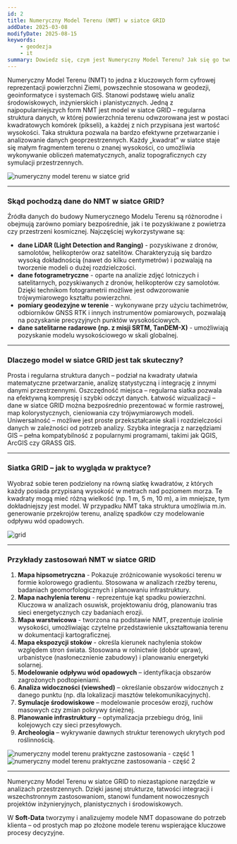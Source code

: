 ```yaml
---
id: 2
title: Numeryczny Model Terenu (NMT) w siatce GRID
addDate: 2025-03-08
modifyDate: 2025-08-15
keywords:
    - geodezja
    - it
summary: Dowiedz się, czym jest Numeryczny Model Terenu? Jak się go tworzy? Jakie są jego zastosowania?
---
```

Numeryczny Model Terenu (NMT) to jedna z kluczowych form cyfrowej reprezentacji powierzchni Ziemi, powszechnie stosowana w geodezji, geoinformatyce i systemach GIS. Stanowi podstawę wielu analiz środowiskowych, inżynierskich i planistycznych.
Jedną z najpopularniejszych form NMT jest model w siatce GRID – regularna struktura danych, w której powierzchnia terenu odwzorowana jest w postaci kwadratowych komórek (pikseli), a każdej z nich przypisana jest wartość wysokości.
Taka struktura pozwala na bardzo efektywne przetwarzanie i analizowanie danych geoprzestrzennych. Każdy „kwadrat” w siatce staje się małym fragmentem terenu o znanej wysokości, co umożliwia wykonywanie obliczeń matematycznych, analiz topograficznych czy symulacji przestrzennych.

![numeryczny model terenu w siatce grid](/images/blog/images/2/nmt.jpg)
________________________________________
### Skąd pochodzą dane do NMT w siatce GRID?
Źródła danych do budowy Numerycznego Modelu Terenu są różnorodne i obejmują zarówno pomiary bezpośrednie, jak i te pozyskiwane z powietrza czy przestrzeni kosmicznej. Najczęściej wykorzystywane są:
- **dane LiDAR (Light Detection and Ranging)** - pozyskiwane z dronów, samolotów, helikopterów oraz satelitów. Charakteryzują się bardzo wysoką dokładnością (nawet do kilku centymetrów) i pozwalają na tworzenie modeli o dużej rozdzielczości.
- **dane fotogrametryczne** - oparte na analizie zdjęć lotniczych i satelitarnych, pozyskiwanych z dronów, helikopterów czy samolotów. Dzięki technikom fotogrametrii możliwe jest odwzorowanie trójwymiarowego kształtu powierzchni.
- **pomiary geodezyjne w terenie** - wykonywane przy użyciu tachimetrów, odbiorników GNSS RTK i innych instrumentów pomiarowych, pozwalają na pozyskanie precyzyjnych punktów wysokościowych.
- **dane satelitarne radarowe (np. z misji SRTM, TanDEM-X)** - umożliwiają pozyskanie modelu wysokościowego w skali globalnej.
________________________________________
### Dlaczego model w siatce GRID jest tak skuteczny?
Prosta i regularna struktura danych – podział na kwadraty ułatwia matematyczne przetwarzanie, analizę statystyczną i integrację z innymi danymi przestrzennymi.
Oszczędność miejsca – regularna siatka pozwala na efektywną kompresję i szybki odczyt danych. Łatwość wizualizacji – dane w siatce GRID można bezpośrednio prezentować w formie rastrowej, map kolorystycznych, cieniowania czy trójwymiarowych modeli.
Uniwersalność – możliwe jest proste przekształcanie skali i rozdzielczości danych w zależności od potrzeb analizy.
Szybka integracja z narzędziami GIS – pełna kompatybilność z popularnymi programami, takimi jak QGIS, ArcGIS czy GRASS GIS.
________________________________________
### Siatka GRID – jak to wygląda w praktyce?
Wyobraź sobie teren podzielony na równą siatkę kwadratów, z których każdy posiada przypisaną wysokość w metrach nad poziomem morza. Te kwadraty mogą mieć różną wielkość (np. 1 m, 5 m, 10 m), a im mniejsze, tym dokładniejszy jest model.
W przypadku NMT taka struktura umożliwia m.in. generowanie przekrojów terenu, analizę spadków czy modelowanie odpływu wód opadowych.

![grid](/images/blog/images/2/grid.jpg)

________________________________________
### Przykłady zastosowań NMT w siatce GRID
1.	**Mapa hipsometryczna** - Pokazuje zróżnicowanie wysokości terenu w formie kolorowego gradientu. Stosowana w analizach rzeźby terenu, badaniach geomorfologicznych i planowaniu infrastruktury.
2.	**Mapa nachylenia terenu** - reprezentuje kąt spadku powierzchni. Kluczowa w analizach osuwisk, projektowaniu dróg, planowaniu tras sieci energetycznych czy badaniach erozji.
3.	**Mapa warstwicowa** - tworzona na podstawie NMT, prezentuje izolinie wysokości, umożliwiając czytelne przedstawienie ukształtowania terenu w dokumentacji kartograficznej.
4.	**Mapa ekspozycji stoków** - określa kierunek nachylenia stoków względem stron świata. Stosowana w rolnictwie (dobór upraw), urbanistyce (nasłonecznienie zabudowy) i planowaniu energetyki solarnej.
5.	**Modelowanie odpływu wód opadowych** – identyfikacja obszarów zagrożonych podtopieniami.
6.	**Analiza widoczności (viewshed)** – określanie obszarów widocznych z danego punktu (np. dla lokalizacji masztów telekomunikacyjnych).
7.	**Symulacje środowiskowe** – modelowanie procesów erozji, ruchów masowych czy zmian pokrywy śnieżnej.
8.	**Planowanie infrastruktury** – optymalizacja przebiegu dróg, linii kolejowych czy sieci przesyłowych.
9.	**Archeologia** – wykrywanie dawnych struktur terenowych ukrytych pod roślinnością.

![numeryczny model terenu praktyczne zastosowania - część 1](/images/blog/images/2/nmt-zastosowania_1.jpg)
![numeryczny model terenu praktyczne zastosowania - część 2](/images/blog/images/2/nmt-zastosowania_2.jpg)
________________________________________
Numeryczny Model Terenu w siatce GRID to niezastąpione narzędzie w analizach przestrzennych. Dzięki jasnej strukturze, łatwości integracji i wszechstronnym zastosowaniom, stanowi fundament nowoczesnych projektów inżynieryjnych, planistycznych i środowiskowych.

W **Soft-Data** tworzymy i analizujemy modele NMT dopasowane do potrzeb klienta – od prostych map po złożone modele terenu wspierające kluczowe procesy decyzyjne.
